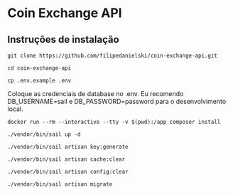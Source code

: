 # Coin Exchange API

## Instruções de instalação

```
git clone https://github.com/filipedanielski/coin-exchange-api.git

cd coin-exchange-api

cp .env.example .env
```

Coloque as credenciais de database no .env. Eu recomendo DB_USERNAME=sail e DB_PASSWORD=password para o desenvolvimento local.

```
docker run --rm --interactive --tty -v $(pwd):/app composer install

./vendor/bin/sail up -d

./vendor/bin/sail artisan key:generate

./vendor/bin/sail artisan cache:clear

./vendor/bin/sail artisan config:clear

./vendor/bin/sail artisan migrate
```
